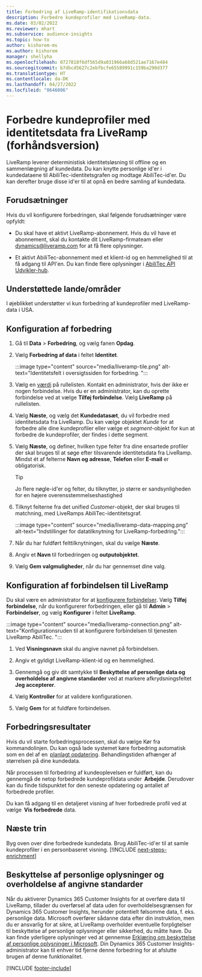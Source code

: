 ```yaml
---
title: Forbedring af LiveRamp-identifikationsdata
description: Forbedre kundeprofiler med LiveRamp-data.
ms.date: 03/02/2022
ms.reviewer: mhart
ms.subservice: audience-insights
ms.topic: how-to
author: kishorem-ms
ms.author: kishorem
manager: shellyha
ms.openlocfilehash: 0727818f6df565d9a031966a68d521ae7167e484
ms.sourcegitcommit: b7dbcd5627c2ebfbcfe65589991c159ba290d377
ms.translationtype: HT
ms.contentlocale: da-DK
ms.lasthandoff: 04/27/2022
ms.locfileid: "8646086"
---
```

# <a name="enrich-customer-profiles-with-identity-data-from-liveramp-preview"></a>Forbedre kundeprofiler med identitetsdata fra LiveRamp (forhåndsversion) 

LiveRamp leverer deterministisk identitetsløsning til offline og en sammenlægning af kundedata. Du kan knytte personlige id'er i kundedataene til AbiliTec-identitetsgrafen og modtage AbiliTec-id'er. Du kan derefter bruge disse id'er til at opnå en bedre samling af kundedata. 

## <a name="prerequisites"></a>Forudsætninger 

Hvis du vil konfigurere forbedringen, skal følgende forudsætninger være opfyldt: 

- Du skal have et aktivt LiveRamp-abonnement. Hvis du vil have et abonnement, skal du kontakte dit LiveRamp-firmateam eller [dynamics@liveramp.com](mailto:dynamics@liveramp.com) for at få flere oplysninger.   

- Et aktivt AbiliTec-abonnement med et klient-id og en hemmelighed til at få adgang til API'en. Du kan finde flere oplysninger i [AbiliTec API Udvikler-hub](https://developers.liveramp.com/abilitec-api/). 

## <a name="supported-countriesregions"></a>Understøttede lande/områder 

I øjeblikket understøtter vi kun forbedring af kundeprofiler med LiveRamp-data i USA. 

## <a name="configure-the-enrichment"></a>Konfiguration af forbedring 

1. Gå til **Data** > **Forbedring**, og vælg fanen **Opdag**. 

1. Vælg **Forbedring af data** i feltet **Identitet**. 

   :::image type="content" source="media/liveramp-tile.png" alt-text="Identitetsfelt i oversigtssiden for forbedring. ":::

1. Vælg en [værdi](connections.md) på rullelisten. Kontakt en administrator, hvis der ikke er nogen forbindelse. Hvis du er en administrator, kan du oprette forbindelse ved at vælge **Tilføj forbindelse**. Vælg **LiveRamp** på rullelisten. 

1. Vælg **Næste**, og vælg det **Kundedatasæt**, du vil forbedre med identitetsdata fra LiveRamp. Du kan vælge objektet *Kunde* for at forbedre alle dine kundeprofiler eller vælge et *segment*-objekt for kun at forbedre de kundeprofiler, der findes i dette segment. 

1. Vælg **Næste**, og definer, hvilken type felter fra dine ensartede profiler der skal bruges til at søge efter tilsvarende identitetsdata fra LiveRamp. Mindst ét af felterne **Navn og adresse**, **Telefon** eller **E-mail** er obligatorisk. 

   > [!TIP]
   > Jo flere nøgle-id'er og felter, du tilknytter, jo større er sandsynligheden for en højere overensstemmelseshastighed 

1. Tilknyt felterne fra det unified *Customer*-objekt, der skal bruges til matchning, med LiveRamps AbiliTec-identitetsgraf. 

   :::image type="content" source="media/liveramp-data-mapping.png" alt-text="Indstillinger for datatilknytning for LiveRamp-forbedring.":::

1. Når du har fuldført felttilknytningen, skal du vælge **Næste**. 

1. Angiv et **Navn** til forbedringen og **outputobjektet**. 

1. Vælg **Gem valgmuligheder**, når du har gennemset dine valg. 

## <a name="configure-the-connection-for-liveramp"></a>Konfiguration af forbindelsen til LiveRamp 

Du skal være en administrator for at [konfigurere forbindelser](connections.md). Vælg **Tilføj forbindelse**, når du konfigurerer forbedringen, eller gå til **Admin** > **Forbindelser**, og vælg **Konfigurer** i feltet **LiveRamp**. 

:::image type="content" source="media/liveramp-connection.png" alt-text="Konfigurationsruden til at konfigurere forbindelsen til tjenesten LiveRamp AbiliTec. ":::

1. Ved **Visningsnavn** skal du angive navnet på forbindelsen. 

1. Angiv et gyldigt LiveRamp-klient-id og en hemmelighed. 

1. Gennemgå og giv dit samtykke til **Beskyttelse af personlige data og overholdelse af angivne standarder** ved at markere afkrydsningsfeltet **Jeg accepterer**. 

1. Vælg **Kontroller** for at validere konfigurationen. 

1. Vælg **Gem** for at fuldføre forbindelsen. 

## <a name="enrichment-results"></a>Forbedringsresultater 

Hvis du vil starte forbedringsprocessen, skal du vælge Kør fra kommandolinjen. Du kan også lade systemet køre forbedring automatisk som en del af en  [planlagt opdatering](system.md#schedule-tab). Behandlingstiden afhænger af størrelsen på dine kundedata. 

Når processen til forbedring af kundeoplevelsen er fuldført, kan du gennemgå de netop forbedrede kundeprofildata under  **Arbejde**. Derudover kan du finde tidspunktet for den seneste opdatering og antallet af forbedrede profiler. 

Du kan få adgang til en detaljeret visning af hver forbedrede profil ved at vælge  **Vis forbedrede** data. 

## <a name="next-steps"></a>Næste trin

Byg oven over dine forbedrede kundedata. Brug AbiliTec-id'er til at samle kundeprofiler i en personbaseret visning. 
[!INCLUDE [next-steps-enrichment](includes/next-steps-enrichment.md)]

## <a name="data-privacy-and-compliance"></a>Beskyttelse af personlige oplysninger og overholdelse af angivne standarder 

Når du aktiverer Dynamics 365 Customer Insights for at overføre data til LiveRamp, tillader du overførsel af data uden for overholdelsesgrænsen for Dynamics 365 Customer Insights, herunder potentielt følsomme data, f. eks. personlige data. Microsoft overfører sådanne data efter din instruktion, men du er ansvarlig for at sikre, at LiveRamp overholder eventuelle forpligtelser til beskyttelse af personlige oplysninger eller sikkerhed, du måtte have. Du kan finde yderligere oplysninger ved at gennemse [Erklæring om beskyttelse af personlige oplysninger i Microsoft](https://go.microsoft.com/fwlink/?linkid=396732). Din Dynamics 365 Customer Insights-administrator kan til enhver tid fjerne denne forbedring for at afslutte brugen af denne funktionalitet. 


[!INCLUDE [footer-include](includes/footer-banner.md)]
